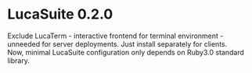 # LucaSuite 0.2.0

Exclude LucaTerm - interactive frontend for terminal environment - unneeded for server deployments. Just install separately for clients.  
Now, minimal LucaSuite configuration only depends on Ruby3.0 standard library.

